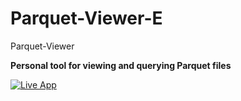 # Parquet-Viewer-E
Parquet-Viewer

**Personal tool for viewing and querying Parquet files**

[![Live App](https://img.shields.io/badge/LIVE%20APP-CLICK%20TO%20VIEW-green?style=for-the-badge)](https://parquet-viewer-e-kr2mbibkyng2nkwlhpjkms.streamlit.app/)
